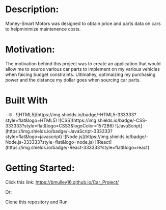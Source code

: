<h1>Description:</h1>

Money-Smart Motors was designed to obtain price and parts data on cars to helpminimize maintenence costs. 


<h1>Motivation:</h1>

The motivation behind this project was to create an application that would allow me to source various car parts to implement on my various vehicles when faicing budget constraints. Ultimatley, optimaizing my purchasing power and the distance my dollar goes when sourcing car parts.

<h1>Built With</h1>
- 🌐 &nbsp;
  ![HTML5](https://img.shields.io/badge/-HTML5-333333?style=flat&logo=HTML5)
  ![CSS](https://img.shields.io/badge/-CSS-333333?style=flat&logo=CSS3&logoColor=1572B6)
  ![JavaScript](https://img.shields.io/badge/-JavaScript-333333?style=flat&logo=javascript)
  ![Node.js](https://img.shields.io/badge/-Node.js-333333?style=flat&logo=node.js)
  ![React](https://img.shields.io/badge/-React-333333?style=flat&logo=react)

<!-- <ul>
  <li> ![HTML5](https://img.shields.io/badge/-HTML5-333333?style=flat&logo=HTML5)</li>
  <li> ![CSS](https://img.shields.io/badge/-CSS-333333?style=flat&logo=CSS3&logoColor=1572B6) </li>
  <li> ![JavaScript](https://img.shields.io/badge/-JavaScript-333333?style=flat&logo=javascript) </li> 
  </ul> -->

<h1>Getting Started:</h1>

Click this link: https://bmulley16.github.io/Car_Project/

Or:

Clone this repository and Run







